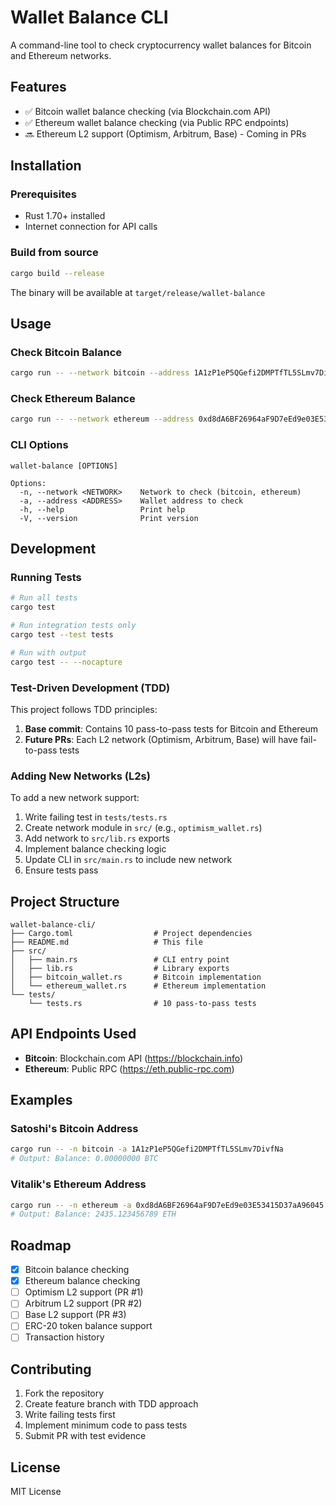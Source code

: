 # Wallet Balance CLI

A command-line tool to check cryptocurrency wallet balances for Bitcoin and Ethereum networks.

## Features

- ✅ Bitcoin wallet balance checking (via Blockchain.com API)
- ✅ Ethereum wallet balance checking (via Public RPC endpoints)
- 🔜 Ethereum L2 support (Optimism, Arbitrum, Base) - Coming in PRs

## Installation

### Prerequisites

- Rust 1.70+ installed
- Internet connection for API calls

### Build from source

```bash
cargo build --release
```

The binary will be available at `target/release/wallet-balance`

## Usage

### Check Bitcoin Balance

```bash
cargo run -- --network bitcoin --address 1A1zP1eP5QGefi2DMPTfTL5SLmv7DivfNa
```

### Check Ethereum Balance

```bash
cargo run -- --network ethereum --address 0xd8dA6BF26964aF9D7eEd9e03E53415D37aA96045
```

### CLI Options

```
wallet-balance [OPTIONS]

Options:
  -n, --network <NETWORK>    Network to check (bitcoin, ethereum)
  -a, --address <ADDRESS>    Wallet address to check
  -h, --help                 Print help
  -V, --version              Print version
```

## Development

### Running Tests

```bash
# Run all tests
cargo test

# Run integration tests only
cargo test --test tests

# Run with output
cargo test -- --nocapture
```

### Test-Driven Development (TDD)

This project follows TDD principles:

1. **Base commit**: Contains 10 pass-to-pass tests for Bitcoin and Ethereum
2. **Future PRs**: Each L2 network (Optimism, Arbitrum, Base) will have fail-to-pass tests

### Adding New Networks (L2s)

To add a new network support:

1. Write failing test in `tests/tests.rs`
2. Create network module in `src/` (e.g., `optimism_wallet.rs`)
3. Add network to `src/lib.rs` exports
4. Implement balance checking logic
5. Update CLI in `src/main.rs` to include new network
6. Ensure tests pass

## Project Structure

```
wallet-balance-cli/
├── Cargo.toml                  # Project dependencies
├── README.md                   # This file
├── src/
│   ├── main.rs                 # CLI entry point
│   ├── lib.rs                  # Library exports
│   ├── bitcoin_wallet.rs       # Bitcoin implementation
│   └── ethereum_wallet.rs      # Ethereum implementation
└── tests/
    └── tests.rs                # 10 pass-to-pass tests
```

## API Endpoints Used

- **Bitcoin**: Blockchain.com API (https://blockchain.info)
- **Ethereum**: Public RPC (https://eth.public-rpc.com)

## Examples

### Satoshi's Bitcoin Address
```bash
cargo run -- -n bitcoin -a 1A1zP1eP5QGefi2DMPTfTL5SLmv7DivfNa
# Output: Balance: 0.00000000 BTC
```

### Vitalik's Ethereum Address
```bash
cargo run -- -n ethereum -a 0xd8dA6BF26964aF9D7eEd9e03E53415D37aA96045
# Output: Balance: 2435.123456789 ETH
```

## Roadmap

- [x] Bitcoin balance checking
- [x] Ethereum balance checking
- [ ] Optimism L2 support (PR #1)
- [ ] Arbitrum L2 support (PR #2)
- [ ] Base L2 support (PR #3)
- [ ] ERC-20 token balance support
- [ ] Transaction history

## Contributing

1. Fork the repository
2. Create feature branch with TDD approach
3. Write failing tests first
4. Implement minimum code to pass tests
5. Submit PR with test evidence

## License

MIT License
